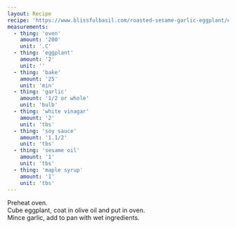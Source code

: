 ```yaml
---
layout: Recipe
recipe: 'https://www.blissfulbasil.com/roasted-sesame-garlic-eggplant/#wprm-recipe-container-29637'
measurements:
  - thing: 'oven' 
    amount: '200'
    unit: '.C'
  - thing: 'eggplant' 
    amount: '2'
    unit: ''
  - thing: 'bake' 
    amount: '25'
    unit: 'min'
  - thing: 'garlic' 
    amount: '1/2 or whole'
    unit: 'bulb'
  - thing: 'white vinagar' 
    amount: '2'
    unit: 'tbs'
  - thing: 'soy sauce' 
    amount: '1.1/2'
    unit: 'tbs'
  - thing: 'sesame oil' 
    amount: '1'
    unit: 'tbs'
  - thing: 'maple syrup' 
    amount: '1'
    unit: 'tbs'
---
```

Preheat oven. 
<br/>
Cube eggplant, coat in olive oil and put in oven. 
<br/>
Mince garlic, add to pan with wet ingredients.
<!--stackedit_data:
eyJoaXN0b3J5IjpbMjg5NzU5M119
-->